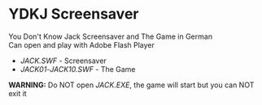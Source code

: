 # YDKJ Screensaver
You Don't Know Jack Screensaver and The Game in German<br>Can open and play with Adobe Flash Player

* *JACK.SWF* - Screensaver
* *JACK01*-*JACK10.SWF* - The Game

**WARNING:** Do NOT open *JACK.EXE*, the game will start but you can NOT exit it
